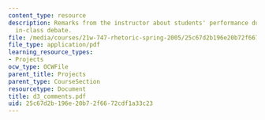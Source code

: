 ```yaml
---
content_type: resource
description: Remarks from the instructor about students' performance during the third
  in-class debate.
file: /media/courses/21w-747-rhetoric-spring-2005/25c67d2b196e20b72f6672cdf1a33c23_d3_comments.pdf
file_type: application/pdf
learning_resource_types:
- Projects
ocw_type: OCWFile
parent_title: Projects
parent_type: CourseSection
resourcetype: Document
title: d3_comments.pdf
uid: 25c67d2b-196e-20b7-2f66-72cdf1a33c23
---
```


